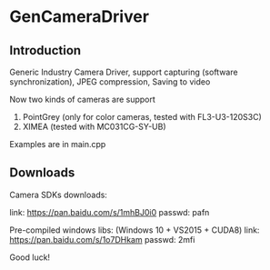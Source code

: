 # GenCameraDriver
## Introduction
Generic Industry Camera Driver, support capturing (software synchronization), JPEG compression, Saving to video

Now two kinds of cameras are support 

1. PointGrey (only for color cameras, tested with FL3-U3-120S3C)
2. XIMEA (tested with MC031CG-SY-UB)

Examples are in main.cpp

## Downloads
Camera SDKs downloads:

link: https://pan.baidu.com/s/1mhBJ0i0 passwd: pafn

Pre-compiled windows libs: (Windows 10 + VS2015 + CUDA8)
link: https://pan.baidu.com/s/1o7DHkam passwd: 2mfi

Good luck!
